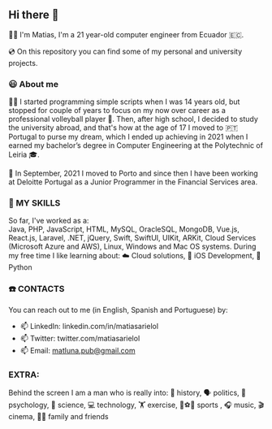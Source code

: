 ## Hi there 👋 

🙋‍♂️ I'm Matias, I'm a 21 year-old computer engineer from Ecuador 🇪🇨.

💿 On this repository you can find some of my personal and university projects.

### 😃 About me
🧑‍💻 I started programming simple scripts when I was 14 years old, but stopped for couple of years to focus on my now over career as a professional volleyball player 🤪.
Then, after high school, I decided to study the university abroad, and that's how at the age of 17 I moved to 🇵🇹 Portugal to purse my dream, which I ended up achieving in 2021 when I earned my bachelor’s degree in Computer Engineering at the Polytechnic of Leiria 🎓.

💼 In September, 2021 I moved to Porto and since then I have been working at Deloitte Portugal as a Junior Programmer in the Financial Services area. 

### 💬 MY SKILLS
So far, I've worked as a:	
Java, PHP, JavaScript, HTML, MySQL,	OracleSQL, MongoDB, Vue.js, React.js, Laravel, .NET, jQuery, Swift, SwiftUI, UIKit, ARKit, Cloud Services (Microsoft Azure and AWS), Linux, Windows and Mac OS systems. 
During my free time I like learning about:
☁️ Cloud solutions, 🍎 iOS Development, 🐍 Python

### ☎️ CONTACTS
You can reach out to me (in English, Spanish and Portuguese) by:
- 📫 LinkedIn: linkedin.com/in/matiasarielol
- 📫 Twitter: twitter.com/matiasarielol
- 📫 Email: matluna.pub@gmail.com

### EXTRA:
Behind the screen I am a man who is really into: 
📜 history, 🗣 politics, 🧠 psychology, 🧪 science, 💻 technology, 🏋️ exercise, 🏐⚽🎾 sports , 🎧 music, 🎬 cinema, 🫶🏼 family and friends
